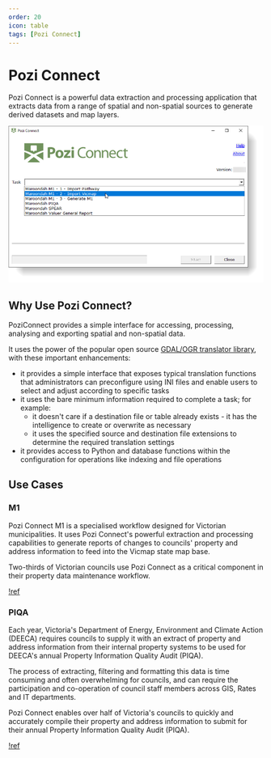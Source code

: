 ```yaml
---
order: 20
icon: table
tags: [Pozi Connect]
---
```


# Pozi Connect

Pozi Connect is a powerful data extraction and processing application that extracts data from a range of spatial and non-spatial sources to generate derived datasets and map layers.

![](/static/img/screenshots/pozi-connect-maroondah-m1.png)

## Why Use Pozi Connect?

PoziConnect provides a simple interface for accessing, processing, analysing and exporting spatial and non-spatial data.

It uses the power of the popular open source [GDAL/OGR translator library](https://www.gdal.org/index.html), with these important enhancements:

* it provides a simple interface that exposes typical translation functions that administrators can preconfigure using INI files and enable users to select and adjust according to specific tasks
* it uses the bare minimum information required to complete a task; for example:
  * it doesn't care if a destination file or table already exists - it has the intelligence to create or overwrite as necessary
  * it uses the specified source and destination file extensions to determine the required translation settings
* it provides access to Python and database functions within the configuration for operations like indexing and file operations

## Use Cases

### M1

Pozi Connect M1 is a specialised workflow designed for Victorian municipalities. It uses Pozi Connect's powerful extraction and processing capabilities to generate reports of changes to councils' property and address information to feed into the Vicmap state map base.

Two-thirds of Victorian councils use Pozi Connect as a critical component in their property data maintenance workflow.

[!ref ](/pozi-connect/m1s/)

### PIQA

Each year, Victoria's Department of Energy, Environment and Climate Action (DEECA) requires councils to supply it with an extract of property and address information from their internal property systems to be used for DEECA's annual Property Information Quality Audit (PIQA).

The process of extracting, filtering and formatting this data is time consuming and often overwhelming for councils, and can require the participation and co-operation of council staff members across GIS, Rates and IT departments.

Pozi Connect enables over half of Victoria's councils to quickly and accurately compile their property and address information to submit for their annual Property Information Quality Audit (PIQA).

[!ref ](/pozi-connect/piqa/)
